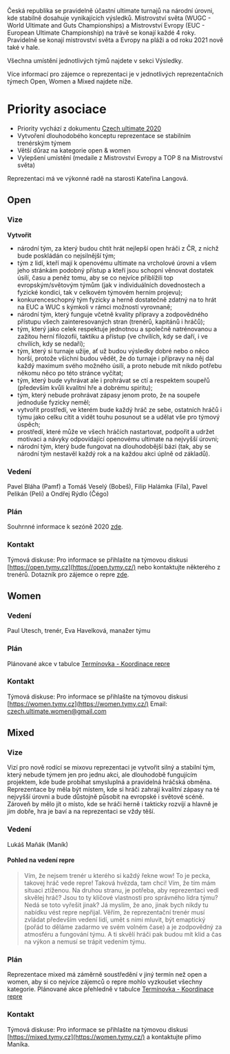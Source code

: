 

Česká republika se pravidelně účastní ultimate turnajů na národní úrovni, kde stabilně dosahuje vynikajících výsledků. Mistrovství světa (WUGC - World Ultimate and Guts Championships) a Mistrovství Evropy (EUC - European Ultimate Championship) na trávě se konají každé 4 roky. Pravidelně se konají mistrovství světa a Evropy na pláži a od roku 2021 nově také v hale.

Všechna umístění jednotlivých týmů najdete v sekci Výsledky.

Více informací pro zájemce o reprezentaci je v jednotlivých reprezentačních týmech Open, Women a Mixed najdete níže.


# Priority asociace

- Priority vychází z dokumentu [Czech ultimate 2020](https://cald.cz/czech-ultimate-2020) 
- Vytvoření dlouhodobého konceptu reprezentace se stabilním trenérským týmem
- Větší důraz na kategorie open & women
- Vylepšení umístění (medaile z Mistrovství Evropy a TOP 8 na Mistrovství světa)

Reprezentaci má ve výkonné radě na starosti Kateřina Langová.

## Open
### Vize
**Vytvořit**
-   národní tým, za který budou chtít hrát nejlepší open hráči z ČR, z nichž bude poskládán co nejsilnější tým;
-   tým z lidí, kteří mají k openovému ultimate na vrcholové úrovni a všem jeho stránkám podobný přístup a kteří jsou schopni věnovat dostatek úsilí, času a peněz tomu, aby se co nejvíce přiblížili top evropským/světovým týmům (jak v individuálních dovednostech a fyzické kondici, tak v celkovém týmovém herním projevu);
 -   konkurenceschopný tým fyzicky a herně dostatečně zdatný na to hrát na EUC a WUC s kýmkoli v rámci možností vyrovnaně;
-   národní tým, který funguje včetně kvality přípravy a zodpovědného přístupu všech zainteresovaných stran (trenérů, kapitánů i hráčů);
-   tým, který jako celek respektuje jednotnou a společně natrénovanou a zažitou herní filozofii, taktiku a přístup (ve chvílích, kdy se daří, i ve chvílích, kdy se nedaří);
-   tým, který si turnaje užije, ať už budou výsledky dobré nebo o něco horší, protože všichni budou vědět, že do turnaje i přípravy na něj dal každý maximum svého možného úsilí, a proto nebude mít nikdo potřebu někomu něco po této stránce vyčítat;
-   tým, který bude vyhrávat ale i prohrávat se ctí a respektem soupeřů (především kvůli kvalitní hře a dobrému spiritu);
-   tým, který nebude prohrávat zápasy jenom proto, že na soupeře jednoduše fyzicky neměl;
-   vytvořit prostředí, ve kterém bude každý hráč ze sebe, ostatních hráčů i týmu jako celku cítit a vidět touhu posunout se a udělat vše pro týmový úspěch;
-   prostředí, které může ve všech hráčích nastartovat, podpořit a udržet motivaci a návyky odpovídající openovému ultimate na nejvyšší úrovni;
-   národní tým, který bude fungovat na dlouhodobější bázi (tak, aby se národní tým nestavěl každý rok a na každou akci úplně od základů).
    
### Vedení
Pavel Bláha (Pamf) a Tomáš Veselý (Bobeš), Filip Halámka (Fíla), Pavel Pelikán (Peli) a Ondřej Rýdlo (Čégo)

### Plán
Souhrnné informace k sezóně 2020 [zde](https://drive.google.com/file/d/1IU_jCZjywD9HcF47GTps0NSxvCT9PXHn/view?usp=sharing).

### Kontakt
Týmová diskuse: Pro informace se přihlašte na týmovou diskusi [https://open.tymy.cz](https://open.tymy.cz/) nebo kontaktujte některého z trenérů.
Dotazník pro zájemce o repre [zde](https://forms.gle/Fyv6v2igFc7wWegA7).

## Women
### Vedení
Paul Utesch, trenér, Eva Havelková, manažer týmu

### Plán
Plánované akce v tabulce [Termínovka - Koordinace repre](https://docs.google.com/spreadsheets/d/1JSNbhNqnJq2M1BZdFmGcLaakjvaskYaIgzjMlZGhA9U/edit#gid=439383987)

### Kontakt
Týmová diskuse: Pro informace se přihlašte na týmovou diskusi [https://women.tymy.cz](https://women.tymy.cz/)
Email: czech.ultimate.women@gmail.com

  
## Mixed
### Vize
Vizí pro nově rodící se mixovu reprezentaci je vytvořit silný a stabilní tým, který nebude týmem jen pro jednu akci, ale dlouhodobě fungujícím projektem, kde bude probíhat smysluplná a pravidelná hráčská obměna. Reprezentace by měla být místem, kde si hráči zahrají kvalitní zápasy na té nejvyšší úrovni a bude důstojně působit na evropské i světové scéně. Zároveň by mělo jít o místo, kde se hráči herně i takticky rozvíjí a hlavně je jim dobře, hra je baví a na reprezentaci se vždy těší.

### Vedení
Lukáš Maňák (Maník)

#### Pohled na vedení repre
> Vím, že nejsem trenér u kterého si každý řekne wow! To je pecka, takovej hráč vede repre! Taková hvězda, tam chci! Vím, že tím mám situaci ztíženou. Na druhou stranu, je potřeba, aby reprezentaci vedl skvělej hráč? Jsou to ty klíčové vlastnosti pro správného lídra týmu? Nedá se toto vyřešit jinak? Já myslím, že ano, jinak bych nikdy tu nabídku vést repre nepřijal. Věřím, že reprezentační trenér musí zvládat především vedení lidí, umět s nimi mluvit, být emaptický (pořád to děláme zadarmo ve svém volném čase) a je zodpovědný za atmosféru a fungování týmu. A ti skvělí hráči pak budou mít klid a čas na výkon a nemusí se trápit vedením týmu.

### Plán
Reprezentace mixed má záměrně soustředění v jiný termín než open a women, aby si co nejvíce zájemců o repre mohlo vyzkoušet všechny kategorie. Plánované akce přehledně v tabulce [Termínovka - Koordinace repre](https://docs.google.com/spreadsheets/d/1JSNbhNqnJq2M1BZdFmGcLaakjvaskYaIgzjMlZGhA9U/edit#gid=439383987)

### Kontakt
Týmová diskuse: Pro informace se přihlašte na týmovou diskusi [https://mixed.tymy.cz](https://women.tymy.cz/) a kontaktujte přímo Maníka.

